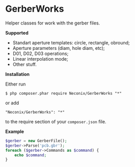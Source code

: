 # GerberWorks
Helper classes for work with the gerber files.

**Supported**

* Standart aperture templates: circle, rectangle, obround;
* Aperture parameters (diam, hole diam, etc);
* D01, D02, D03 operations;
* Linear interpolation mode;
* Other stuff.

**Installation**

Either run

`$ php composer.phar require Neconix/GerberWorks "*"`

or add

`"Neconix/GerberWorks": "*"`

to the require section of your `composer.json` file.

**Example**

```php
$gerber = new GerberFile();
$gerber->Parse('pcb.gbr');
foreach ($gerber->Commands as $command) {
    echo $command;
}
```